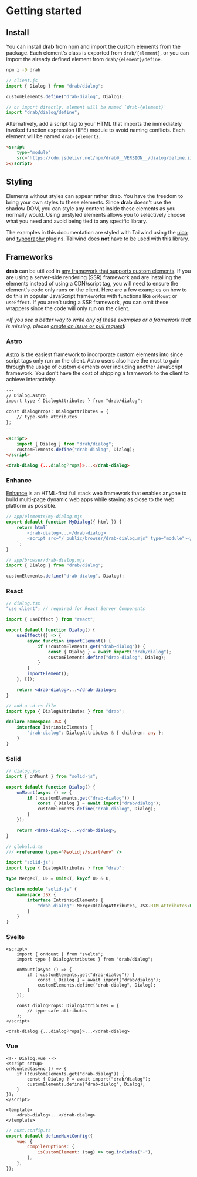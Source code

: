 # Getting started

## Install

You can install **drab** from [npm](https://www.npmjs.com/package/drab) and import the custom elements from the package. Each element's class is exported from `drab/{element}`, or you can import the already defined element from `drab/{element}/define`.

```bash
npm i -D drab
```

```js
// client.js
import { Dialog } from "drab/dialog";

customElements.define("drab-dialog", Dialog);

// or import directly, element will be named `drab-{element}`
import "drab/dialog/define";
```

Alternatively, add a script tag to your HTML that imports the immediately invoked function expression (IIFE) module to avoid naming conflicts. Each element will be named `drab-{element}`.

```html
<script
	type="module"
	src="https://cdn.jsdelivr.net/npm/drab@__VERSION__/dialog/define.iife.js"
></script>
```

## Styling

Elements without styles can appear rather drab. You have the freedom to bring your own styles to these elements. Since **drab** doesn't use the shadow DOM, you can style any content inside these elements as you normally would. Using unstyled elements allows you to selectively choose what you need and avoid being tied to any specific library.

The examples in this documentation are styled with Tailwind using the [uico](https://uico.robino.dev) and [typography](https://tailwindcss.com/docs/typography-plugin) plugins. Tailwind does **not** have to be used with this library.

## Frameworks

**drab** can be utilized in [any framework that supports custom elements](https://custom-elements-everywhere.com/). If you are using a server-side rendering (SSR) framework and are installing the elements instead of using a CDN/script tag, you will need to ensure the element's code only runs on the client. Here are a few examples on how to do this in popular JavaScript frameworks with functions like `onMount` or `useEffect`. If you aren't using a SSR framework, you can omit these wrappers since the code will only run on the client.

_\*If you see a better way to write any of these examples or a framework that is missing, please [create an issue or pull request](https://github.com/rossrobino/drab/issues)!_

### Astro

[Astro](https://docs.astro.build/en/guides/client-side-scripts/#web-components-with-custom-elements) is the easiest framework to incorporate custom elements into since script tags only run on the client. Astro users also have the most to gain through the usage of custom elements over including another JavaScript framework. You don't have the cost of shipping a framework to the client to achieve interactivity.

```html
---
// Dialog.astro
import type { DialogAttributes } from "drab/dialog";

const dialogProps: DialogAttributes = {
	// type-safe attributes
};
---

<script>
	import { Dialog } from "drab/dialog";
	customElements.define("drab-dialog", Dialog);
</script>

<drab-dialog {...dialogProps}>...</drab-dialog>
```

### Enhance

[Enhance](https://enhance.dev) is an HTML-first full stack web framework that enables anyone to build multi-page dynamic web apps while staying as close to the web platform as possible.

```js
// app/elements/my-dialog.mjs
export default function MyDialog({ html }) {
	return html`
		<drab-dialog>...</drab-dialog>
		<script src="/_public/browser/drab-dialog.mjs" type="module"></script>
	`;
}
```

```js
// app/browser/drab-dialog.mjs
import { Dialog } from "drab/dialog";

customElements.define("drab-dialog", Dialog);
```

### React

```jsx
// dialog.tsx
"use client"; // required for React Server Components

import { useEffect } from "react";

export default function Dialog() {
	useEffect(() => {
		async function importElement() {
			if (!customElements.get("drab-dialog")) {
				const { Dialog } = await import("drab/dialog");
				customElements.define("drab-dialog", Dialog);
			}
		}
		importElement();
	}, []);

	return <drab-dialog>...</drab-dialog>;
}
```

```ts
// add a .d.ts file
import type { DialogAttributes } from "drab";

declare namespace JSX {
	interface IntrinsicElements {
		"drab-dialog": DialogAttributes & { children: any };
	}
}
```

### Solid

```jsx
// dialog.jsx
import { onMount } from "solid-js";

export default function Dialog() {
	onMount(async () => {
		if (!customElements.get("drab-dialog")) {
			const { Dialog } = await import("drab/dialog");
			customElements.define("drab-dialog", Dialog);
		}
	});

	return <drab-dialog>...</drab-dialog>;
}
```

```ts
// global.d.ts
/// <reference types="@solidjs/start/env" />

import "solid-js";
import type { DialogAttributes } from "drab";

type Merge<T, U> = Omit<T, keyof U> & U;

declare module "solid-js" {
	namespace JSX {
		interface IntrinsicElements {
			"drab-dialog": Merge<DialogAttributes, JSX.HTMLAttributes<HTMLElement>>;
		}
	}
}
```

### Svelte

```svelte
<script>
	import { onMount } from "svelte";
	import type { DialogAttributes } from "drab/dialog";

	onMount(async () => {
		if (!customElements.get("drab-dialog")) {
			const { Dialog } = await import("drab/dialog");
			customElements.define("drab-dialog", Dialog);
		}
	});

	const dialogProps: DialogAttributes = {
		// type-safe attributes
	};
</script>

<drab-dialog {...dialogProps}>...</drab-dialog>
```

### Vue

```vue
<!-- Dialog.vue -->
<script setup>
onMounted(async () => {
	if (!customElements.get("drab-dialog")) {
		const { Dialog } = await import("drab/dialog");
		customElements.define("drab-dialog", Dialog);
	}
});
</script>

<template>
	<drab-dialog>...</drab-dialog>
</template>
```

```js
// nuxt.config.ts
export default defineNuxtConfig({
	vue: {
		compilerOptions: {
			isCustomElement: (tag) => tag.includes("-"),
		},
	},
});
```
